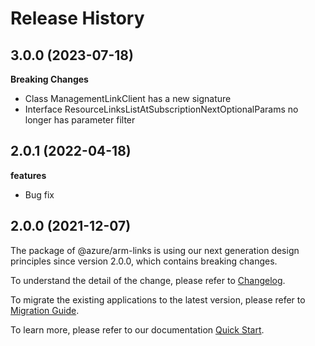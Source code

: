 # Release History
    
## 3.0.0 (2023-07-18)
    
**Breaking Changes**

  - Class ManagementLinkClient has a new signature
  - Interface ResourceLinksListAtSubscriptionNextOptionalParams no longer has parameter filter
    
## 2.0.1 (2022-04-18)

**features**

  - Bug fix

## 2.0.0 (2021-12-07)

The package of @azure/arm-links is using our next generation design principles since version 2.0.0, which contains breaking changes.

To understand the detail of the change, please refer to [Changelog](https://aka.ms/js-track2-changelog).

To migrate the existing applications to the latest version, please refer to [Migration Guide](https://aka.ms/js-track2-migration-guide).

To learn more, please refer to our documentation [Quick Start](https://aka.ms/js-track2-quickstart).
